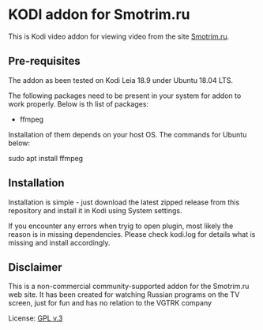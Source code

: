 # KODI addon for Smotrim.ru

This is Kodi video addon for viewing video from the site
[Smotrim.ru](https://Smotrim.ru). 

## Pre-requisites
The addon as been tested on Kodi Leia 18.9 under Ubuntu 18.04
LTS.

The following packages need to be present in your system
for addon to work properly. Below is th list of packages:

- ffmpeg

Installation of them depends on your host OS. The commands 
for Ubuntu below:

sudo apt install ffmpeg

## Installation 
Installation is simple - just download the latest zipped
release from this repository and install it in Kodi 
using System settings.

If you encounter any errors when tryig to open plugin, most 
likely the reason is in missing dependencies. Please check
kodi.log for details what is missing and install accordingly.

## Disclaimer
This is a non-commercial community-supported addon for the Smotrim.ru web site.
It has been created for watching Russian programs on the TV screen, just for fun and has no relation
to the VGTRK company

License: [GPL v.3](http://www.gnu.org/copyleft/gpl.html)
